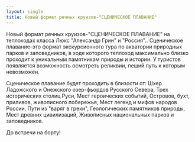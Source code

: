 ```yaml
---
layout: single
title: Новый формат речных круизов-"СЦЕНИЧЕСКОЕ ПЛАВАНИЕ"
---
```


Новый формат речных круизов-"СЦЕНИЧЕСКОЕ ПЛАВАНИЕ" на теплоходах класса Люкс "Александр Грин" и "Россия"..
Сценическое плавание-это формат экскурсионного тура по акватории природных парков и заповедников, в ходе которого теплоход максимально близко проходит к уникальным памятникам природы и истории. У туристов появляется возможность осмотреть реликвии, пеший путь к которым невозможен.
 
Сценическое плавание будет проходить в близости от:
Шхер Ладожского и Онежского озер-фьордов Русского Севера,
Трех исторических столиц Руси,
Мест героических событий,
Островов, бухт, приливов, живописного побережья,
Мест легенд и мифов народов России,
Пути из "варяг в греки",
Геологических памятников природы,
Мест древних цивилизаций,
Живописных национальных парков и заповедников.
 
До встречи на борту!